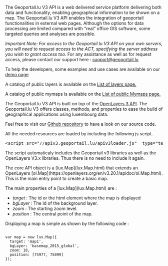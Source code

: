 <p>The Geoportail.lu V3 API is a web delivered service platform delivering both data and functionality, enabling geographical information to be shown on a map.
The Geoportail.lu V3 API enables the integration of geoportail functionalities in external web pages.
Although the options for data processing are limited compared with “real” office GIS software, some targeted queries and analyses are possible.</p>
<p><i>Important Note: For access to the Geoportail.lu V3 API on your own servers, you will need to request access to the ACT, specifying the server address you wish to grant access too.</i>
For any assistance as well as for request access, please contact our support here : <a href="mailto:support@geoportail.lu">support@geoportail.lu</a></p>
<p>To help the developers, some examples and use cases are available on our <a href="./examples/">demo page</a></p>
<p>A catalog of public layers is available on the <a href="./examples/iterate_layers_api.html">List of layers page.</a></p>
<p>A catalog of public mymaps is available on the <a href="./examples/public_mymaps.html">List of public Mymaps page.</a></p>
<p>The Geoportail.lu V3 API is built on top of the <a href="https://openlayers.org/en/v3.20.1/apidoc/">OpenLayers 3 API</a>.
The Geoportail.lu V3 offers classes, methods, and properties to ease the build of geographical applications using luxembourg data.</p>
<p>Feel free to visit our <a href="https://github.com/Geoportail-Luxembourg/geoportailv3/tree/master/jsapi">Github repository</a> to have a look on our source code.</p>
<p>All the needed resources are loaded by including the following js script.</p>
<pre>
&lt;script src="//apiv3.geoportail.lu/apiv3loader.js"  type="text/javascript"&gt;&lt;/script&gt;
</pre>
<p>The script automaticaly includes the Geoportail v3 libraries as well as the OpenLayers V3.x libraries. Thus there is no need to include it again.</p>
<p>
  The core API object is a [lux.Map](lux.Map.html) that extends an OpenLayers [ol.Map](https://openlayers.org/en/v3.20.1/apidoc/ol.Map.html). This is the main entry point to create a basic map.
</p>
<p>
The main properties of a [lux.Map](lux.Map.html) are : 
</p>
<ul>
<li><i>target</i> : The id or the html element where the map is displayed</li>
<li><i>bgLayer</i> : The Id of the background layer.</li>
<li><i>zoom</i> : The starting zoom level.</li>
<li><i>position</i> : The central point of the map.</li>
</ul>
<p>Displaying a map is simple as shown by the following code : </p>
<pre><code>
var map = new lux.Map({
  target: 'map1',
  bgLayer: 'basemap_2015_global',
  zoom: 18,
  position: [75977, 75099]
});
</code></pre>
<div id="map1" style="width:250px"></div>
<script src="//apiv3.geoportail.lu/apiv3loader.js"  type="text/javascript"></script>
<script>
var map = new lux.Map({
  target: 'map1',
  bgLayer: 'basemap_2015_global',
  zoom: 18,
  position: [75977, 75099]
});</script>

